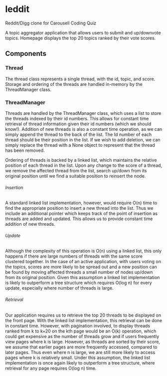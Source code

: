 # leddit
Reddit/Digg clone for Carousell Coding Quiz

A topic aggregator application that allows users to submit and up/downvote
topics. Homepage displays the top 20 topics ranked by their vote scores.  

## Components

### Thread
The thread class represents a single thread, with the id, topic, and score.
Storage and ordering of the threads are handled in-memory by the ThreadManager
class.

### ThreadManager
Threads are handled by the ThreadManager class, which uses a list to store the
threads indexed by their id numbers. This allows for constant time retrieval of
thread information given their id numbers (which we should know!). Addition of
new threads is also a constant time operation, as we can simply append the thread
to the back of the list. The Id number of each thread should be their position
in the list. If we wish to add deletion, we can simply replace the thread with
a None object to represent that the thread has been removed.

Ordering of threads is backed by a linked list, which maintains the relative
position of each thread in the list. Upon any change to the score of a thread,
we remove the affected thread from the list, search up/down from its original
position until we find a suitable position to reinsert the node.

###### Insertion
A standard linked list implementation, however, would require O(n) time to find
the appropriate position to insert a new thread into the list. Thus we include
an additional pointer which keeps track of the point of insertion as threads
are added and updated. This allows us to provide constant time addition of new
threads.

###### Update
Although the
complexity of this operation is O(n) using a linked list, this only happens if
there are large numbers of threads with the same score clustered together. In
the case of an active application, with users voting on the topics, scores are
more likely to be spread out and a new position can be found by moving affected
threads a small number of nodes up/down from its original position. Given this
assumption a linked list implementation is likely to outperform a tree structure
which requires O(log n) for every update, especially where number of threads is
large.

###### Retrieval
Our application requires us to retrieve the top 20 threads to be displayed on the
front page. With the linked list implementation, this retrieval can be done in
constant time. However, with pagination involved, to display threads ranked from
k to k+20 on the kth page would be an O(k) operation, which could get expensive
as the number of threads grow and if users frequently view pages where k is
large. However, as threads are sorted by their score, we assume that earlier pages
are more frequently accessed, compared to later pages. Thus even where n is large,
we are still more likely to access pages where k is relatively small. Under this
assumption, the linked list implementation is once again likely to outperform
a tree structure, where retrieval for any page requires O(log n) time.
